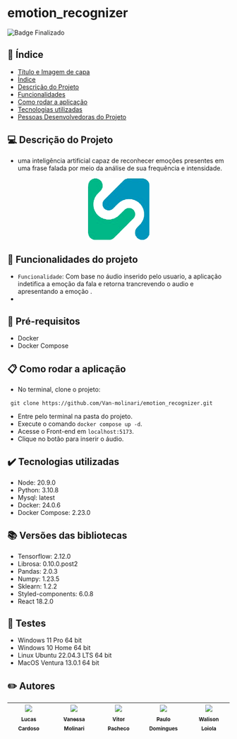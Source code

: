 # emotion_recognizer
![Badge Finalizado](http://img.shields.io/static/v1?label=STATUS&message=%20FINALIZADO&color=GREEN&style=for-the-badge)

## :scroll: Índice

* [Título e Imagem de capa](#emotion_recognizer)
* [Índice](#scroll-índice)
* [Descrição do Projeto](#computer-descrição-do-projeto)
* [Funcionalidades](#wrench-funcionalidades-do-projeto)
* [Como rodar a aplicação](#clipboard-como-rodar-a-aplicação)
* [Tecnologias utilizadas](#heavy_check_mark-tecnologias-utilizadas)
* [Pessoas Desenvolvedoras do Projeto](#pencil2-autores)

## :computer: Descrição do Projeto

*  uma inteligência artificial capaz de reconhecer emoções presentes em uma frase falada por meio da 
análise de sua frequência e intensidade. 

<p align="center">
    <img src="frontend\app\public\assets\imagens\icone-logo.png">
</p>

## :wrench: Funcionalidades do projeto

- `Funcionalidade`: Com base no áudio inserido pelo usuario, a aplicação indetifica a emoção da fala e retorna trancrevendo o audio e apresentando a emoção .
- 

## :pushpin: Pré-requisitos
* Docker
* Docker Compose

## :clipboard: Como rodar a aplicação

- No terminal, clone o projeto:

```
 git clone https://github.com/Van-molinari/emotion_recognizer.git
```

- Entre pelo terminal na pasta do projeto.
- Execute o comando `docker compose up -d`.
- Acesse o Front-end em `localhost:5173`.
- Clique no botão para inserir o áudio. 

## :heavy_check_mark: Tecnologias utilizadas

* Node: 20.9.0
* Python: 3.10.8
* Mysql: latest
* Docker: 24.0.6
* Docker Compose: 2.23.0

## :books: Versões das bibliotecas
* Tensorflow: 2.12.0
* Librosa: 0.10.0.post2
* Pandas: 2.0.3
* Numpy: 1.23.5
* Sklearn: 1.2.2
* Styled-components: 6.0.8
* React 18.2.0

## :microscope: Testes

* Windows 11 Pro 64 bit
* Windows 10 Home 64 bit
* Linux Ubuntu 22.04.3 LTS 64 bit
* MacOS Ventura 13.0.1 64 bit

## :pencil2: Autores

| [<img src="https://user-images.githubusercontent.com/62854155/210154366-00897cb4-b503-4a88-9a09-547f3e905cc2.jpg" width=115><br><sub>Lucas Cardoso</sub>](https://github.com/lucasc-costa) | [<img src="https://avatars.githubusercontent.com/u/88857546?v=4" width=115><br><sub>Vanessa Molinari</sub>](https://github.com/Van-molinari) | [<img src="https://avatars.githubusercontent.com/u/95259404?v=4" width=115><br><sub>Vitor Pacheco</sub>](https://github.com/PachecoVitor02) | [<img src="https://avatars.githubusercontent.com/u/90154095?v=4" width=115><br><sub>Paulo Domingues</sub>](https://github.com/PauloCaramigo) |[<img src="https://avatars.githubusercontent.com/u/79873538?v=4" width=115><br><sub>Walison Loiola</sub>](https://github.com/walisxn) |
| --- | --- | --- | --- | --- |
